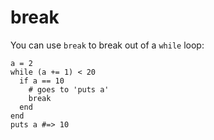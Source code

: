 # break

You can use `break` to break out of a `while` loop:

```crystal
a = 2
while (a += 1) < 20
  if a == 10
    # goes to 'puts a'
    break
  end
end
puts a #=> 10
```
